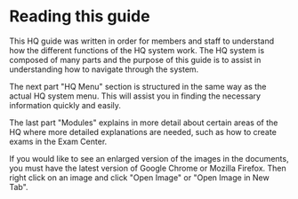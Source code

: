 # Reading this guide

This HQ guide was written in order for members and staff to understand how the different functions of the HQ system work. The HQ system is composed of many parts and the purpose of this guide is to assist in understanding how to navigate through the system.

The next part "HQ Menu" section is structured in the same way as the actual HQ system menu. This will assist you in finding the necessary information quickly and easily.

The last part "Modules" explains in more detail about certain areas of the HQ where more detailed explanations are needed, such as how to create exams in the Exam Center.

If you would like to see an enlarged version of the images in the documents, you must have the latest version of Google Chrome or Mozilla Firefox. Then right click on an image and click "Open Image" or "Open Image in New Tab".